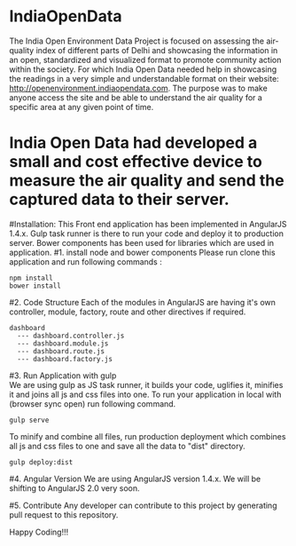 # IndiaOpenData
The India Open Environment Data Project is focused on assessing the air-quality index of different parts of Delhi and showcasing the information in an open, standardized and visualized format to promote community action within the society. For which India Open Data needed help in showcasing the readings in a very simple and understandable format on their website:
http://openenvironment.indiaopendata.com.
 The purpose was to make anyone access the site and be able to understand the air quality for a specific area at any given point of time.
# India Open Data had developed a small and cost effective device to measure the air quality and send the captured data to their server.
#Installation:
This Front end application has been implemented in AngularJS 1.4.x. Gulp task runner is there to run your code and deploy it to production server. Bower components has been used for libraries which are used in application.
#1. install node and bower components 
Please run clone this application and run following commands : 
```
npm install
bower install
```
#2. Code Structure 
Each of the modules in AngularJS are having it's own controller, module, factory, route and other directives if required.
```
dashboard
  --- dashboard.controller.js
  --- dashboard.module.js
  --- dashboard.route.js
  --- dashboard.factory.js
``` 
#3. Run Application with gulp  
We are using gulp as JS task runner, it builds your code, uglifies it, minifies it and joins all js and css files into one.
To run your application in local with (browser sync open) run following command.
```
gulp serve
```

To minify and combine all files, run production deployment which combines all js and css files to one and save all the data to "dist" directory.
```
gulp deploy:dist
```

#4. Angular Version 
We are using AngularJS version 1.4.x. We will be shifting to AngularJS 2.0 very soon.


#5. Contribute 
Any developer can contribute to this project by generating pull request to this repository.

Happy Coding!!!
